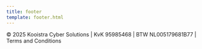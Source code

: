 ```yaml
---
title: footer
template: footer.html
---
```


© 2025 Kooistra Cyber Solutions | KvK 95985468 | BTW NL005179681B77 | Terms and Conditions
